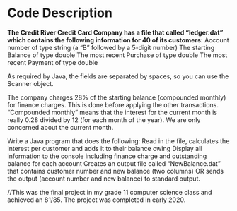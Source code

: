 # Code Description
**The Credit River Credit Card Company has a file that called “ledger.dat” which contains the following information for 40
of its customers:**
      Account number of type string (a “B” followed by a 5-digit number)
      The starting Balance of type double
      The most recent Purchase of type double
      The most recent Payment of type double
      
As required by Java, the fields are separated by spaces, so you can use the Scanner object.

The company charges 28% of the starting balance (compounded monthly) for finance charges. This is done before
applying the other transactions. “Compounded monthly” means that the interest for the current month is really 0.28
divided by 12 (for each month of the year). We are only concerned about the current month.

Write a Java program that does the following:
      Read in the file, calculates the interest per customer and adds it to their balance owing
      Display all information to the console including finance charge and outstanding balance for each account 
      Creates an output file called “NewBalance.dat” that contains customer number and new balance (two columns)
      OR sends the output (account number and new balance) to standard output.

//This was the final project in my grade 11 computer science class and achieved an 81/85. The project was completed in early 2020.
